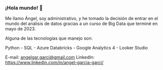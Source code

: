 ### ¡Hola mundo! 👋

Me llamo Ángel, soy administrativo, y he tomado la decisión de entrar en el mundo del análisis de datos gracias a un curso de Big Data que terminé en mayo de 2023.

Alguna de las tecnologías que manejo son:

Python - SQL - Azure Databricks - Google Analytics 4 - Looker Studio

E-mail: angelgar.garci@gmail.com
LinkedIn: https://www.linkedin.com/in/angel-garcia-garci/

